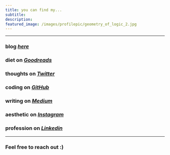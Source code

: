 ```yaml
---
title: you can find my...
subtitle: 
description: 
featured_image: /images/profilepic/geometry_of_logic_2.jpg
---
```


---

### blog *[here](https://mundyreimer.github.io/)*
### diet on *[Goodreads](https://www.goodreads.com/user/show/82897656-mundy-reimer)*
### thoughts on *[Twitter](https://twitter.com/HarmonicesMvndi)*
### coding on *[GitHub](https://github.com/mundyreimer)*
### writing on *[Medium](https://medium.com/@mundyreimer)*
### aesthetic on *[Instagram](https://www.instagram.com/harmonices.mvndi)*
### profession on *[Linkedin](https://www.linkedin.com/in/mundyreimer)*

---

### Feel free to reach out :)